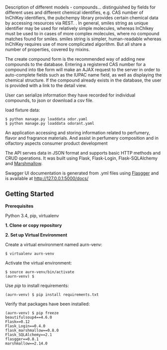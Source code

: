 Description of different models - compounds... distinguished
by fields for different uses and different chemical identifies, e.g.
CAS number of InChIKey identifiers, the pubchempy library provides
certain chemical data by accessing resources via REST.
. In general, smiles string as unique identifier
 may be used for relatively simple molecules, whereas InChIkey must be used to
 in cases of more complex molecules, where no compound matches found
  for smiles.  smiles string is simpler, human-readable whereas InChIKey
  requires use of more complicated algorithm.  But all share a number of properties,
covered by mixins.


The create compound form is the recommended way of adding new compounds
to the database. Entering a registered CAS number for a
compound into tbe form will make an AJAX request to the server in order
to auto-complete fields such as the IUPAC name field, as well as displaying
the chemical structure. If the compound already exists in the database,
the user is provided with a link to the detail view.


User can serialize information they have recorded for individual compounds,
to json or download a csv file.


load fixture data:

    $ python manage.py loaddata odor.yaml
    $ python manage.py loaddata odorant.yaml




An application
 accessing and storing information related to perfumery, flavor and
 fragrance materials. And assist in perfumery composition and in
 olfactory aspects consumer product development


The API serves data in JSON format and supports basic HTTP methods and CRUD operations. It was built using Flask, Flask-Login, Flask-SQLAlchemy and [Marshmallow](http://marshmallow.readthedocs.io/).

Swagger UI documentation is generated from .yml files using [Flasgger](https://github.com/rochacbruno/flasgger) and is available at http://127.0.0.1:5000/docs/

Getting Started
---------------

**Prerequisites**

Python 3.4, pip, virtualenv

**1. Clone or copy repository**

**2. Set up Virtual Environment**

Create a virtual environment named aurn-venv:

    $ virtualenv aurn-venv

Activate the virtual environment:

    $ source aurn-venv/bin/activate
    (aurn-venv) $

Use *pip* to install requirements:

    (aurn-venv) $ pip install requirements.txt

Verify that packages have been installed:

    (aurn-venv) $ pip freeze
    beautifulsoup4==4.6.0
    Flask==0.12
    Flask_Login==0.4.0
    flask_marshmallow==0.8.0
    Flask_SQLAlchemy==2.1
    flasgger==0.8.1
    marshmallow==2.14.0